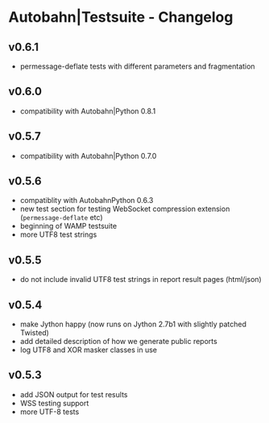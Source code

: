 # Autobahn|Testsuite - Changelog

## v0.6.1
 * permessage-deflate tests with different parameters and fragmentation
 
## v0.6.0
 * compatibility with Autobahn|Python 0.8.1

## v0.5.7
 * compatibility with Autobahn|Python 0.7.0

## v0.5.6
 * compatiblity with AutobahnPython 0.6.3
 * new test section for testing WebSocket compression extension (`permessage-deflate` etc)
 * beginning of WAMP testsuite
 * more UTF8 test strings

## v0.5.5
 * do not include invalid UTF8 test strings in report result pages (html/json)

## v0.5.4
 * make Jython happy (now runs on Jython 2.7b1 with slightly patched Twisted)
 * add detailed description of how we generate public reports
 * log UTF8 and XOR masker classes in use

## v0.5.3
 * add JSON output for test results
 * WSS testing support
 * more UTF-8 tests

